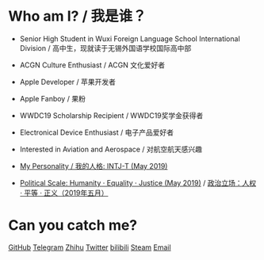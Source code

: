 # Who am I? / 我是谁？

- Senior High Student in Wuxi Foreign Language School International Division / 高中生，现就读于无锡外国语学校国际高中部


- ACGN Culture Enthusiast / ACGN 文化爱好者


- Apple Developer / 苹果开发者


- Apple Fanboy / 果粉


- WWDC19 Scholarship Recipient / WWDC19奖学金获得者


- Electronical Device Enthusiast / 电子产品爱好者


- Interested in Aviation and Aerospace / 对航空航天感兴趣


- [My Personality / 我的人格: INTJ-T (May 2019)](https://www.16personalities.com/profiles/1ad0e4f38300e)


- [Political Scale: Humanity · Equality · Justice (May 2019)](https://www.politiscales.net/en_US/results/?b0=98&t0=26&t1=48&j0=69&j1=14&s1=14&s0=76&c0=83&e0=36&e1=40&p0=19&p1=21&anar=100&m0=43&m1=31&femi=71&prag=100) / [政治立场：人权 · 平等 · 正义（2019年五月）](https://www.politiscales.net/zh_CN/results/?b0=98&t0=26&t1=48&j0=69&j1=14&s1=14&s0=76&c0=83&e0=36&e1=40&p0=19&p1=21&anar=100&m0=43&m1=31&femi=71&prag=100)

# Can you catch me?
[GitHub](https://github.com/CaptainYukinoshitaHachiman)
[Telegram](https://t.me/CaptainYukinoshitaHachiman)
[Zhihu](https://www.zhihu.com/people/CaptainHachiman)
[Twitter](https://twitter.com/HachimanCaptain)
[bilibili](https://space.bilibili.com/5766898)
[Steam](https://steamcommunity.com/id/Jacky_Yu)
[Email](mailto:CaptainYukinoshitaHachiman@ProtonMail.com)
